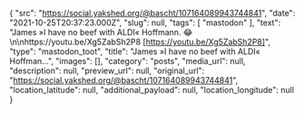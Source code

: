 {
  "src": "https://social.yakshed.org/@bascht/107164089943744841",
  "date": "2021-10-25T20:37:23.000Z",
  "slug": null,
  "tags": [
    "mastodon"
  ],
  "text": "James »I have no beef with ALDI« Hoffmann. 😂 \n\nhttps://youtu.be/Xg5ZabSh2P8 [https://youtu.be/Xg5ZabSh2P8]",
  "type": "mastodon_toot",
  "title": "James »I have no beef with ALDI« Hoffman…",
  "images": [],
  "category": "posts",
  "media_url": null,
  "description": null,
  "preview_url": null,
  "original_url": "https://social.yakshed.org/@bascht/107164089943744841",
  "location_latitude": null,
  "additional_payload": null,
  "location_longitude": null
}